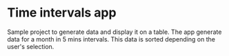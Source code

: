 # Time intervals app

Sample project to generate data and display it on a table. The app generate data for a month
in 5 mins intervals. This data is sorted depending on the user's selection.

